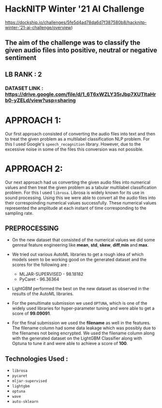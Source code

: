 # HackNITP Winter '21 AI Challenge 
https://dockship.io/challenges/5fe5d4ad78da6d7f387580b8/hacknitp-winter-'21-ai-challenge/overview)

## The aim of the challenge was to classify the given audio files into positive, neutral or negative sentiment
## LB RANK : 2


### DATASET LINK : https://drive.google.com/file/d/1_6T6xWZLY35rJbp7XUTltaHrb0-yZELd/view?usp=sharing

# APPROACH 1:

Our first approach consisted of converting the audio files into text and then to treat the given problem as a multilabel classification NLP problem. For this I used Google's ```speech_recognition``` library. However, due to the excessive noise in some of the files this conversion was not possible. 

# APPROACH 2:

Our next approach had us converting the given audio files into numerical values and then treat the given problem as a tabular multilabel classification problem. For this I used ```librosa```. Librosa is widely known for its use in sound processing. Using this we were able to convert all the audio files into their correspoinding numerical values successfully. These numerical values represented the amplitude at each instant of time corresponding to the sampling rate.

## PREPROCESSING

- On the new dataset that consisted of the numerical values we did some genreal feature engineering like **mean**, **std**, **skew**, **diff**,**min** and **max**.
- We tried out various AutoML libraries to get a rough idea of which models seem to be working good on the generated dataset and the scores for the following are :

  - MLJAR-SUPERVISED - 98.18182
  - PyCaret - 96.36364

- LightGBM performed the best on the new dataset as observed in the results of the AutoML libraries.

- For the penultimate submission we used ```OPTUNA```, which is one of the widely used libraries for hyper-parameter tuning and were able to get a score of **99.09091**.

- For the final submission we used the **filename** as well in the features. The filename column had some data leakage which was possibly due to the filenames not being encrypted. We used the filename column along with the generated dataset on the LightGBM Classifier along with Optuna to tune it and were able to achieve a score of **100**.


## Technologies Used :

- ```librosa```
- ```pycaret```
- ```mljar-supervised```
- ```lightgbm```
- ```optuna```
- ```wave```
- ```auto-sklearn```
